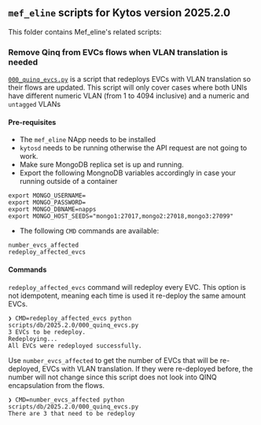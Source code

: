 ## `mef_eline` scripts for Kytos version 2025.2.0

This folder contains Mef_eline's related scripts:

### Remove Qinq from EVCs flows when VLAN translation is needed


[`000_quinq_evcs.py`](./000_quinq_evcs.py) is a script that redeploys EVCs with VLAN translation so their flows are updated. This script will only cover cases where both UNIs have different numeric VLAN (from 1 to 4094 inclusive) and a numeric and ``untagged`` VLANs

#### Pre-requisites

- The ``mef_eline`` NApp needs to be installed
- ``kytosd`` needs to be running otherwise the API request are not going to work.
- Make sure MongoDB replica set is up and running.
- Export the following MongnoDB variables accordingly in case your running outside of a container

```
export MONGO_USERNAME=
export MONGO_PASSWORD=
export MONGO_DBNAME=napps
export MONGO_HOST_SEEDS="mongo1:27017,mongo2:27018,mongo3:27099"
```

- The following `CMD` commands are available:

```
number_evcs_affected
redeploy_affected_evcs
```

#### Commands

``redeploy_affected_evcs`` command will redeploy every EVC. This option is not idempotent, meaning each time is used it re-deploy the same amount EVCs.

```
❯ CMD=redeploy_affected_evcs python scripts/db/2025.2.0/000_quinq_evcs.py
3 EVCs to be redeploy.
Redeploying...
All EVCs were redeployed successfully.
```

Use ``number_evcs_affected`` to get the number of EVCs that will be re-deployed, EVCs with VLAN translation. If they were re-deployed before, the number will not change since this script does not look into QINQ encapsulation from the flows.

```
❯ CMD=number_evcs_affected python scripts/db/2025.2.0/000_quinq_evcs.py
There are 3 that need to be redeploy
```
